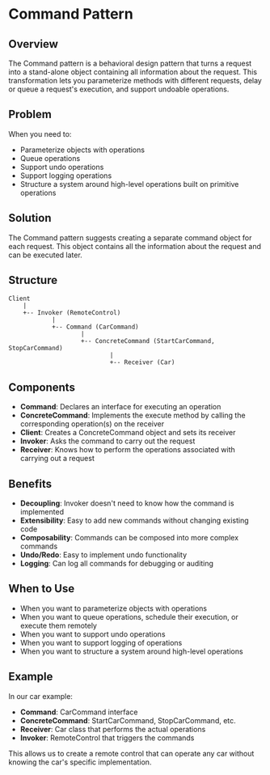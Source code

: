 # Command Pattern

## Overview
The Command pattern is a behavioral design pattern that turns a request into a stand-alone object containing all information about the request. This transformation lets you parameterize methods with different requests, delay or queue a request's execution, and support undoable operations.

## Problem
When you need to:
- Parameterize objects with operations
- Queue operations
- Support undo operations
- Support logging operations
- Structure a system around high-level operations built on primitive operations

## Solution
The Command pattern suggests creating a separate command object for each request. This object contains all the information about the request and can be executed later.

## Structure
```
Client
    |
    +-- Invoker (RemoteControl)
            |
            +-- Command (CarCommand)
                    |
                    +-- ConcreteCommand (StartCarCommand, StopCarCommand)
                            |
                            +-- Receiver (Car)
```

## Components
- **Command**: Declares an interface for executing an operation
- **ConcreteCommand**: Implements the execute method by calling the corresponding operation(s) on the receiver
- **Client**: Creates a ConcreteCommand object and sets its receiver
- **Invoker**: Asks the command to carry out the request
- **Receiver**: Knows how to perform the operations associated with carrying out a request

## Benefits
- **Decoupling**: Invoker doesn't need to know how the command is implemented
- **Extensibility**: Easy to add new commands without changing existing code
- **Composability**: Commands can be composed into more complex commands
- **Undo/Redo**: Easy to implement undo functionality
- **Logging**: Can log all commands for debugging or auditing

## When to Use
- When you want to parameterize objects with operations
- When you want to queue operations, schedule their execution, or execute them remotely
- When you want to support undo operations
- When you want to support logging of operations
- When you want to structure a system around high-level operations

## Example
In our car example:
- **Command**: CarCommand interface
- **ConcreteCommand**: StartCarCommand, StopCarCommand, etc.
- **Receiver**: Car class that performs the actual operations
- **Invoker**: RemoteControl that triggers the commands

This allows us to create a remote control that can operate any car without knowing the car's specific implementation. 